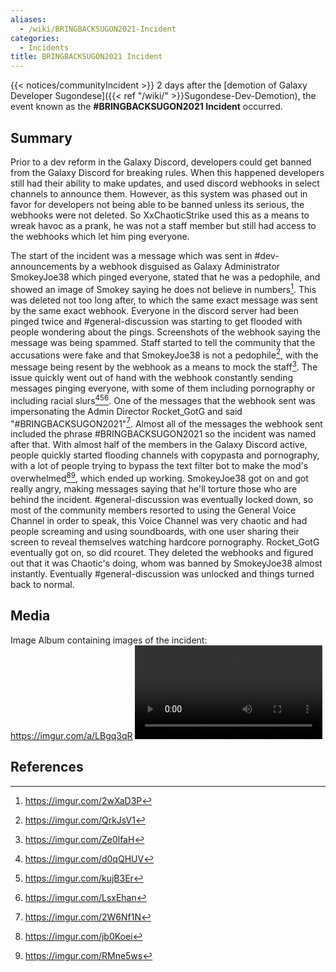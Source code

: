 ```yaml
---
aliases:
  - /wiki/BRINGBACKSUGON2021-Incident
categories:
  - Incidents
title: BRINGBACKSUGON2021 Incident
---
```


{{< notices/communityIncident >}} 2 days after the [demotion of Galaxy Developer Sugondese]({{< ref "/wiki/" >}}Sugondese-Dev-Demotion), the event known as the **#BRINGBACKSUGON2021 Incident** occurred.

## Summary

Prior to a dev reform in the Galaxy Discord, developers could get banned from the Galaxy Discord for breaking rules. When this happened developers still had their ability to make updates, and used discord webhooks in select channels to announce them. However, as this system was phased out in favor for developers not being able to be banned unless its serious, the webhooks were not deleted. So XxChaoticStrike used this as a means to wreak havoc as a prank, he was not a staff member but still had access to the webhooks which let him ping everyone.

The start of the incident was a message which was sent in #dev-announcements by a webhook disguised as Galaxy Administrator SmokeyJoe38 which pinged everyone, stated that he was a pedophile, and showed an image of Smokey saying he does not believe in numbers[^1]. This was deleted not too long after, to which the same exact message was sent by the same exact webhook. Everyone in the discord server had been pinged twice and #general-discussion was starting to get flooded with people wondering about the pings. Screenshots of the webhook saying the message was being spammed. Staff started to tell the community that the accusations were fake and that SmokeyJoe38 is not a pedophile[^2], with the message being resent by the webhook as a means to mock the staff[^3]. The issue quickly went out of hand with the webhook constantly sending messages pinging everyone, with some of them including pornography or including racial slurs[^4][^5][^6]. One of the messages that the webhook sent was impersonating the Admin Director Rocket_GotG and said "#BRINGBACKSUGON2021"[^7]. Almost all of the messages the webhook sent included the phrase #BRINGBACKSUGON2021 so the incident was named after that. With almost half of the members in the Galaxy Discord active, people quickly started flooding channels with copypasta and pornography, with a lot of people trying to bypass the text filter bot to make the mod's overwhelmed[^8][^9], which ended up working. SmokeyJoe38 got on and got really angry, making messages saying that he'll torture those who are behind the incident. #general-discussion was eventually locked down, so most of the community members resorted to using the General Voice Channel in order to speak, this Voice Channel was very chaotic and had people screaming and using soundboards, with one user sharing their screen to reveal themselves watching hardcore pornography. Rocket_GotG eventually got on, so did rcouret. They deleted the webhooks and figured out that it was Chaotic's doing, whom was banned by SmokeyJoe38 almost instantly. Eventually #general-discussion was unlocked and things turned back to normal.

## Media

Image Album containing images of the incident: <https://imgur.com/a/LBgq3qR> ![Video showing a part of the incident
(WARNING MIGHT HAVE NSFW
CONTENT)](Bringbacksugon2021_incident.mp4 "Video showing a part of the incident (WARNING MIGHT HAVE NSFW CONTENT)")

## References

<references />

[^1]: <https://imgur.com/2wXaD3P>

[^2]: <https://imgur.com/QrkJsV1>

[^3]: <https://imgur.com/Ze0lfaH>

[^4]: <https://imgur.com/d0qQHUV>

[^5]: <https://imgur.com/kujB3Er>

[^6]: <https://imgur.com/LsxEhan>

[^7]: <https://imgur.com/2W6Nf1N>

[^8]: <https://imgur.com/jb0Koei>

[^9]: <https://imgur.com/RMne5ws>

